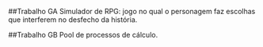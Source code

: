 ##Trabalho GA
Simulador de RPG: jogo no qual o personagem faz escolhas que interferem no desfecho da história.

##Trabalho GB
Pool de processos de cálculo.
